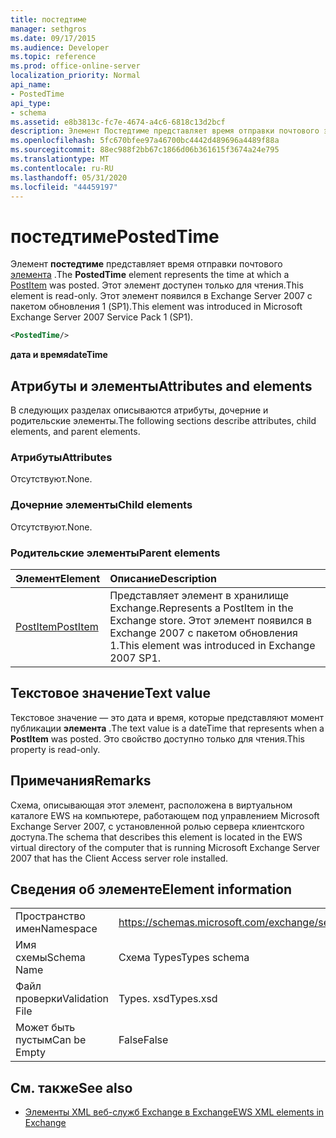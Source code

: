 ```yaml
---
title: постедтиме
manager: sethgros
ms.date: 09/17/2015
ms.audience: Developer
ms.topic: reference
ms.prod: office-online-server
localization_priority: Normal
api_name:
- PostedTime
api_type:
- schema
ms.assetid: e8b3813c-fc7e-4674-a4c6-6818c13d2bcf
description: Элемент Постедтиме представляет время отправки почтового элемента. Этот элемент доступен только для чтения. Этот элемент появился в Exchange Server 2007 с пакетом обновления 1 (SP1).
ms.openlocfilehash: 5fc670bfee97a46700bc4442d489696a4489f88a
ms.sourcegitcommit: 88ec988f2bb67c1866d06b361615f3674a24e795
ms.translationtype: MT
ms.contentlocale: ru-RU
ms.lasthandoff: 05/31/2020
ms.locfileid: "44459197"
---
```

# <a name="postedtime"></a><span data-ttu-id="6f82f-105">постедтиме</span><span class="sxs-lookup"><span data-stu-id="6f82f-105">PostedTime</span></span>

<span data-ttu-id="6f82f-106">Элемент **постедтиме** представляет время отправки почтового [элемента](postitem.md) .</span><span class="sxs-lookup"><span data-stu-id="6f82f-106">The **PostedTime** element represents the time at which a [PostItem](postitem.md) was posted.</span></span> <span data-ttu-id="6f82f-107">Этот элемент доступен только для чтения.</span><span class="sxs-lookup"><span data-stu-id="6f82f-107">This element is read-only.</span></span> <span data-ttu-id="6f82f-108">Этот элемент появился в Exchange Server 2007 с пакетом обновления 1 (SP1).</span><span class="sxs-lookup"><span data-stu-id="6f82f-108">This element was introduced in Microsoft Exchange Server 2007 Service Pack 1 (SP1).</span></span> 
  
```xml
<PostedTime/>
```

 <span data-ttu-id="6f82f-109">**дата и время**</span><span class="sxs-lookup"><span data-stu-id="6f82f-109">**dateTime**</span></span>
## <a name="attributes-and-elements"></a><span data-ttu-id="6f82f-110">Атрибуты и элементы</span><span class="sxs-lookup"><span data-stu-id="6f82f-110">Attributes and elements</span></span>

<span data-ttu-id="6f82f-111">В следующих разделах описываются атрибуты, дочерние и родительские элементы.</span><span class="sxs-lookup"><span data-stu-id="6f82f-111">The following sections describe attributes, child elements, and parent elements.</span></span>
  
### <a name="attributes"></a><span data-ttu-id="6f82f-112">Атрибуты</span><span class="sxs-lookup"><span data-stu-id="6f82f-112">Attributes</span></span>

<span data-ttu-id="6f82f-113">Отсутствуют.</span><span class="sxs-lookup"><span data-stu-id="6f82f-113">None.</span></span>
  
### <a name="child-elements"></a><span data-ttu-id="6f82f-114">Дочерние элементы</span><span class="sxs-lookup"><span data-stu-id="6f82f-114">Child elements</span></span>

<span data-ttu-id="6f82f-115">Отсутствуют.</span><span class="sxs-lookup"><span data-stu-id="6f82f-115">None.</span></span>
  
### <a name="parent-elements"></a><span data-ttu-id="6f82f-116">Родительские элементы</span><span class="sxs-lookup"><span data-stu-id="6f82f-116">Parent elements</span></span>

|<span data-ttu-id="6f82f-117">**Элемент**</span><span class="sxs-lookup"><span data-stu-id="6f82f-117">**Element**</span></span>|<span data-ttu-id="6f82f-118">**Описание**</span><span class="sxs-lookup"><span data-stu-id="6f82f-118">**Description**</span></span>|
|:-----|:-----|
|[<span data-ttu-id="6f82f-119">PostItem</span><span class="sxs-lookup"><span data-stu-id="6f82f-119">PostItem</span></span>](postitem.md) <br/> |<span data-ttu-id="6f82f-120">Представляет элемент в хранилище Exchange.</span><span class="sxs-lookup"><span data-stu-id="6f82f-120">Represents a PostItem in the Exchange store.</span></span> <span data-ttu-id="6f82f-121">Этот элемент появился в Exchange 2007 с пакетом обновления 1.</span><span class="sxs-lookup"><span data-stu-id="6f82f-121">This element was introduced in Exchange 2007 SP1.</span></span>  <br/> |
   
## <a name="text-value"></a><span data-ttu-id="6f82f-122">Текстовое значение</span><span class="sxs-lookup"><span data-stu-id="6f82f-122">Text value</span></span>

<span data-ttu-id="6f82f-123">Текстовое значение — это дата и время, которые представляют момент публикации **элемента** .</span><span class="sxs-lookup"><span data-stu-id="6f82f-123">The text value is a dateTime that represents when a **PostItem** was posted.</span></span> <span data-ttu-id="6f82f-124">Это свойство доступно только для чтения.</span><span class="sxs-lookup"><span data-stu-id="6f82f-124">This property is read-only.</span></span> 
  
## <a name="remarks"></a><span data-ttu-id="6f82f-125">Примечания</span><span class="sxs-lookup"><span data-stu-id="6f82f-125">Remarks</span></span>

<span data-ttu-id="6f82f-126">Схема, описывающая этот элемент, расположена в виртуальном каталоге EWS на компьютере, работающем под управлением Microsoft Exchange Server 2007, с установленной ролью сервера клиентского доступа.</span><span class="sxs-lookup"><span data-stu-id="6f82f-126">The schema that describes this element is located in the EWS virtual directory of the computer that is running Microsoft Exchange Server 2007 that has the Client Access server role installed.</span></span>
  
## <a name="element-information"></a><span data-ttu-id="6f82f-127">Сведения об элементе</span><span class="sxs-lookup"><span data-stu-id="6f82f-127">Element information</span></span>

|||
|:-----|:-----|
|<span data-ttu-id="6f82f-128">Пространство имен</span><span class="sxs-lookup"><span data-stu-id="6f82f-128">Namespace</span></span>  <br/> |https://schemas.microsoft.com/exchange/services/2006/types  <br/> |
|<span data-ttu-id="6f82f-129">Имя схемы</span><span class="sxs-lookup"><span data-stu-id="6f82f-129">Schema Name</span></span>  <br/> |<span data-ttu-id="6f82f-130">Схема Types</span><span class="sxs-lookup"><span data-stu-id="6f82f-130">Types schema</span></span>  <br/> |
|<span data-ttu-id="6f82f-131">Файл проверки</span><span class="sxs-lookup"><span data-stu-id="6f82f-131">Validation File</span></span>  <br/> |<span data-ttu-id="6f82f-132">Types. xsd</span><span class="sxs-lookup"><span data-stu-id="6f82f-132">Types.xsd</span></span>  <br/> |
|<span data-ttu-id="6f82f-133">Может быть пустым</span><span class="sxs-lookup"><span data-stu-id="6f82f-133">Can be Empty</span></span>  <br/> |<span data-ttu-id="6f82f-134">False</span><span class="sxs-lookup"><span data-stu-id="6f82f-134">False</span></span>  <br/> |
   
## <a name="see-also"></a><span data-ttu-id="6f82f-135">См. также</span><span class="sxs-lookup"><span data-stu-id="6f82f-135">See also</span></span>



- [<span data-ttu-id="6f82f-136">Элементы XML веб-служб Exchange в Exchange</span><span class="sxs-lookup"><span data-stu-id="6f82f-136">EWS XML elements in Exchange</span></span>](ews-xml-elements-in-exchange.md)

